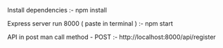 Install dependencies :- npm install

Express server run 8000 ( paste in terminal ) :- npm start

API in post man call method - POST :- http://localhost:8000/api/register